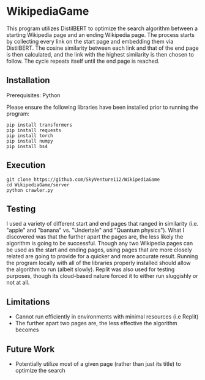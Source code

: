 # WikipediaGame

This program utilizes DistilBERT to optimize the search algorithm between a starting Wikipedia page and an ending Wikipedia page. The process starts by collecting every link on the start page and embedding them via DistilBERT. The cosine similarity between each link and that of the end page is then calculated, and the link with the highest similarity is then chosen to follow. The cycle repeats itself until the end page is reached.

## Installation

Prerequisites: Python

Please ensure the following libraries have been installed prior to running the program:

```
pip install transformers
pip install requests
pip install torch
pip install numpy
pip install bs4
```

## Execution

```
git clone https://github.com/SkyVenture112/WikipediaGame
cd WikipediaGame/server
python crawler.py
```
## Testing

I used a variety of different start and end pages that ranged in similarity (i.e. "apple" and "banana" vs. "Undertale" and "Quantum physics"). What I discovered was that the further apart the pages are, the less likely the algorithm is going to be successful. Though any two Wikipedia pages can be used as the start and ending pages, using pages that are more closely related are going to provide for a quicker and more accurate result. Running the program locally with all of the libraries properly installed should allow the algorithm to run (albeit slowly). Replit was also used for testing purposes, though its cloud-based nature forced it to either run sluggishly or not at all.


## Limitations

- Cannot run efficiently in environments with minimal resources (i.e Replit)
- The further apart two pages are, the less effective the algorithm becomes

## Future Work

- Potentially utilize most of a given page (rather than just its title) to optimize the search 
